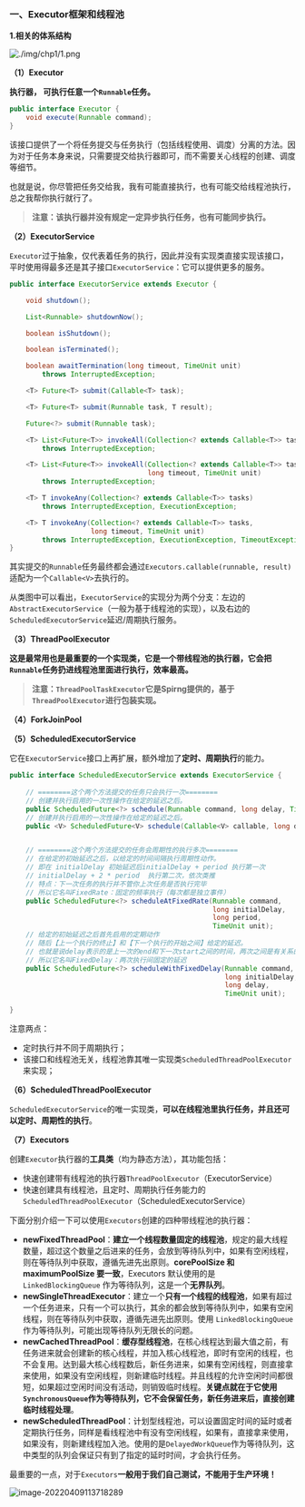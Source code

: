 ### 一、Executor框架和线程池

**1.相关的体系结构**

![./img/chp1/1.png](E:/Blog/lansg/source/img/image-20220409111612434.png)

**（1）Executor**

**执行器， 可执行任意一个`Runnable`任务。**

```java
public interface Executor {
    void execute(Runnable command);
}
```

该接口提供了一个将任务提交与任务执行（包括线程使用、调度）分离的方法。因为对于任务本身来说，只需要提交给执行器即可，而不需要关心线程的创建、调度等细节。

也就是说，你尽管把任务交给我，我有可能直接执行，也有可能交给线程池执行，总之我帮你执行就行了。

> **注意：该执行器并没有规定一定异步执行任务，也有可能同步执行。**



**（2）ExecutorService**

`Executor`过于抽象，仅代表着任务的执行，因此并没有实现类直接实现该接口，平时使用得最多还是其子接口`ExecutorService`：它可以提供更多的服务。

```java
public interface ExecutorService extends Executor {

    void shutdown();

    List<Runnable> shutdownNow();

    boolean isShutdown();

    boolean isTerminated();

    boolean awaitTermination(long timeout, TimeUnit unit)
        throws InterruptedException;

    <T> Future<T> submit(Callable<T> task);

    <T> Future<T> submit(Runnable task, T result);

    Future<?> submit(Runnable task);

    <T> List<Future<T>> invokeAll(Collection<? extends Callable<T>> tasks)
        throws InterruptedException;

    <T> List<Future<T>> invokeAll(Collection<? extends Callable<T>> tasks,
                                  long timeout, TimeUnit unit)
        throws InterruptedException;

    <T> T invokeAny(Collection<? extends Callable<T>> tasks)
        throws InterruptedException, ExecutionException;

    <T> T invokeAny(Collection<? extends Callable<T>> tasks,
                    long timeout, TimeUnit unit)
        throws InterruptedException, ExecutionException, TimeoutException;
}
```

其实提交的`Runnable`任务最终都会通过`Executors.callable(runnable, result)`适配为一个`Callable<V>`去执行的。

从类图中可以看出，`ExecutorService`的实现分为两个分支：左边的`AbstractExecutorService`（一般为基于线程池的实现），以及右边的`ScheduledExecutorService`延迟/周期执行服务。



**（3）ThreadPoolExecutor**

**这是最常用也是最重要的一个实现类，它是一个带线程池的执行器，它会把`Runnable`任务扔进线程池里面进行执行，效率最高。**

> **注意：`ThreadPoolTaskExecutor`它是Spirng提供的，基于`ThreadPoolExecutor`进行包装实现。**



**（4）ForkJoinPool**



**（5）ScheduledExecutorService**

它在`ExecutorService`接口上再扩展，额外增加了**定时、周期执行**的能力。

```java
public interface ScheduledExecutorService extends ExecutorService {
	
	// ========这个两个方法提交的任务只会执行一次========
	// 创建并执行启用的一次性操作在给定的延迟之后。
    public ScheduledFuture<?> schedule(Runnable command, long delay, TimeUnit unit);
    // 创建并执行启用的一次性操作在给定的延迟之后。
    public <V> ScheduledFuture<V> schedule(Callable<V> callable, long delay, TimeUnit unit);


	// ========这个两个方法提交的任务会周期性的执行多次========
	// 在给定的初始延迟之后，以给定的时间间隔执行周期性动作。
	// 即在 initialDelay 初始延迟后initialDelay + period 执行第一次
	// initialDelay + 2 * period  执行第二次，依次类推
	// 特点：下一次任务的执行并不管你上次任务是否执行完毕
	// 所以它名叫FixedRate：固定的频率执行（每次都是独立事件）
    public ScheduledFuture<?> scheduleAtFixedRate(Runnable command,
                                                  long initialDelay,
                                                  long period,
                                                  TimeUnit unit);
	// 给定的初始延迟之后首先启用的定期动作
	// 随后【上一个执行的终止】和【下一个执行的开始之间】给定的延迟。
	// 也就是说delay表示的是上一次的end和下一次start之间的时间，两次之间是有关系的，不同于上个方法
	// 所以它名叫FixedDelay：两次执行间固定的延迟
    public ScheduledFuture<?> scheduleWithFixedDelay(Runnable command,
                                                     long initialDelay,
                                                     long delay,
                                                     TimeUnit unit);

}

```

注意两点：

- 定时执行并不同于周期执行；
- 该接口和线程池无关，线程池靠其唯一实现类`ScheduledThreadPoolExecutor`来实现；



**（6）ScheduledThreadPoolExecutor**

`ScheduledExecutorService`的唯一实现类，**可以在线程池里执行任务，并且还可以定时、周期性的执行**。



**（7）Executors**

创建`Executor`执行器的**工具类**（均为静态方法），其功能包括：

- 快速创建带有线程池的执行器`ThreadPoolExecutor`（ExecutorService）
- 快速创建具有线程池，且定时、周期执行任务能力的`ScheduledThreadPoolExecutor`（ScheduledExecutorService）

下面分别介绍一下可以使用`Executors`创建的四种带线程池的执行器：

- **newFixedThreadPool**：**建立一个线程数量固定的线程池**，规定的最大线程数量，超过这个数量之后进来的任务，会放到等待队列中，如果有空闲线程，则在等待队列中获取，遵循先进先出原则。**corePoolSize 和 maximumPoolSize 要一致**，Executors 默认使用的是` LinkedBlockingQueue` 作为等待队列，这是一个**无界队列**。
- **newSingleThreadExecutor**：建立一个**只有一个线程的线程池**，如果有超过一个任务进来，只有一个可以执行，其余的都会放到等待队列中，如果有空闲线程，则在等待队列中获取，遵循先进先出原则。使用 `LinkedBlockingQueue` 作为等待队列，可能出现等待队列无限长的问题。
- **newCachedThreadPool**：**缓存型线程池**，在核心线程达到最大值之前，有任务进来就会创建新的核心线程，并加入核心线程池，即时有空闲的线程，也不会复用。达到最大核心线程数后，新任务进来，如果有空闲线程，则直接拿来使用，如果没有空闲线程，则新建临时线程。并且线程的允许空闲时间都很短，如果超过空闲时间没有活动，则销毁临时线程。**关键点就在于它使用`SynchronousQueue`作为等待队列，它不会保留任务，新任务进来后，直接创建临时线程处理**。
- **newScheduledThreadPool**：计划型线程池，可以设置固定时间的延时或者定期执行任务，同样是看线程池中有没有空闲线程，如果有，直接拿来使用，如果没有，则新建线程加入池。使用的是` DelayedWorkQueue `作为等待队列，这中类型的队列会保证只有到了指定的延时时间，才会执行任务。

最重要的一点，对于`Executors`**一般用于我们自己测试，不能用于生产环境！**

![image-20220409113718289](E:/Blog/lansg/source/img/image-20220409113718289.png)